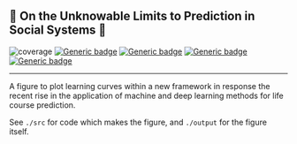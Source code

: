 ## :page_facing_up: On the Unknowable Limits to Prediction in Social Systems :page_facing_up:

![coverage](https://img.shields.io/badge/ResponseLetter-yellow)
[![Generic badge](https://img.shields.io/badge/Python-blue.svg)](https://shields.io/)
[![Generic badge](https://img.shields.io/badge/GNU3.0-purple.svg)](https://shields.io/)
[![Generic badge](https://img.shields.io/badge/Maintained-brightgreen.svg)](https://shields.io/)
[![Generic badge](https://img.shields.io/badge/BuildPassing-orange.svg)](https://shields.io/)

---

A figure to plot learning curves within a new framework in response the recent rise in the application of machine and deep learning methods for life course prediction.

See `./src` for code which makes the figure, and `./output` for the figure itself.
